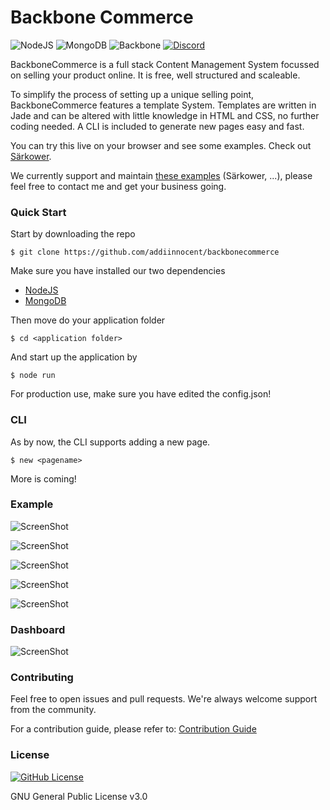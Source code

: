 # Backbone Commerce

![NodeJS](https://img.shields.io/badge/NodeJS-brightgreen)
![MongoDB](https://img.shields.io/badge/MongoDB-brightgreen)
![Backbone](https://img.shields.io/badge/Backbone-yellow)
[![Discord](https://img.shields.io/discord/731065286404341770?label=Chat&style=social)](https://discord.gg/8vjYZe)

BackboneCommerce is a full stack Content Management System focussed on selling your product online.
It is free, well structured and scaleable.

To simplify the process of setting up a unique selling point, BackboneCommerce features a template System.
Templates are written in Jade and can be altered with little knowledge in HTML and CSS, no further coding needed.
A CLI is included to generate new pages easy and fast.

You can try this live on your browser and see some examples. Check out [Särkower](https://särkower.de).

We currently support and maintain [these examples](https://) (Särkower, ...), please feel free to contact me and get your business going.

### Quick Start

Start by downloading the repo

    $ git clone https://github.com/addiinnocent/backbonecommerce

Make sure you have installed our two dependencies

- [NodeJS](https://nodejs.org/en/)
- [MongoDB](https://www.mongodb.com)
    
Then move do your application folder

    $ cd <application folder>
    
And start up the application by

    $ node run
    
For production use, make sure you have edited the config.json!
    
### CLI

As by now, the CLI supports adding a new page.

    $ new <pagename>
    
More is coming!

### Example

![ScreenShot](https://cdn.discordapp.com/attachments/732593192729575454/735804430108065823/Bildschirmfoto_2020-07-23_um_12.23.09.png)

![ScreenShot](https://cdn.discordapp.com/attachments/732593192729575454/735867236010557460/Bildschirmfoto_2020-07-23_um_16.26.43.png)

![ScreenShot](https://cdn.discordapp.com/attachments/732593192729575454/735867276548505640/Bildschirmfoto_2020-07-23_um_16.26.05.png)

![ScreenShot](https://cdn.discordapp.com/attachments/732593192729575454/735867306634117220/Bildschirmfoto_2020-07-23_um_16.27.51.png)

![ScreenShot](https://cdn.discordapp.com/attachments/732593192729575454/735867330835382282/Bildschirmfoto_2020-07-23_um_16.32.31.png)

### Dashboard

![ScreenShot](https://cdn.discordapp.com/attachments/732593192729575454/732593586792562698/Bildschirmfoto_2020-07-14_um_15.41.36.png)

### Contributing

Feel free to open issues and pull requests. We're always welcome support from the community.

For a contribution guide, please refer to: [Contribution Guide](https://github.com/firstcontributions/first-contributions)

### License

[![GitHub License](https://img.shields.io/github/license/addiinnocent/backbonecommerce)](https://github.com/addiinnocent/backbonecommerce/blob/master/LICENSE)

GNU General Public License v3.0

